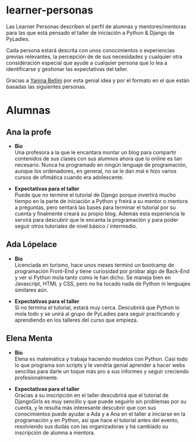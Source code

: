 # learner-personas
Las Learner Personas describen el perfil de alumnas y mentores/mentoras para las que está pensado el taller de iniciación a Python & Django de PyLadies. 

Cada persona estará descrita con unos conocimientos o experiencias previas relevantes, la percepción de de sus necesidades y cualquier otra consideración especial que ayude a cualquier persona que lo lea a identificarse y gestionar las expectativas del taller.

Gracias a [Yanina Bellini](https://github.com/yabellini) por esta genial idea y por el formato en el que están basadas las siguientes personas.

# Alumnas

Ana la profe
------------
- **Bio**<br>
  Una profesora a la que le encantara montar un blog para compartir contenidos de sus clases con sus alumnos ahora que lo online es tan necesario. Nunca ha programado en ningún lenguaje de programación, aunque los ordenadores, en general, no se le dan mal e hizo varios cursos de ofimática cuando era adolescente. 

- **Expectativas para el taller**<br>
  Puede que no termine el tutorial de Django porque invertirá mucho tiempo en la parte de iniciación a Python y freirá a su mentor o mentora a preguntas, pero sentará las bases para terminar el tutorial por su cuenta y finalmente creará su propio blog. Además esta experiencia le servirá para descubrir que le encanta la programación y para poder seguir otros tutoriales de nivel básico / intermedio.
 
Ada Lópelace
------------
- **Bio**<br>
  Licenciada en turismo, hace unos meses terminó un bootcamp de programación Front-End y tiene curiosidad por probar algo de Back-End y ver si Python mola tanto como le han dicho. Se maneja bien en Javascript, HTML y CSS, pero no ha tocado nada de Python ni lenguajes similares aún.	

- **Expectativas para el taller**<br>
  Si no termina el tutorial, estará muy cerca. Descubrirá que Python lo mola todo y se unirá al grupo de PyLadies para seguir practicando y aprendiendo en los talleres del curso que empieza.
  
Elena Menta
-----------
- **Bio**<br>
  Elena es matemática y trabaja haciendo modelos con Python. Casi todo lo que programa son scripts y le vendría genial aprender a hacer webs sencillas para darle un toque más pro a sus informes y seguir creciendo profesionalmente. 
  
- **Expectativas para el taller**<br>
  Gracias a su inscripción en el taller descubrirá que el tutorial de DjangoGirls es muy sencillo y que puede seguirlo sin problemas por su cuenta, y le resulta más interesante descubrir que con sus conocimientos puede ayudar a Ada y a Ana en el taller a iniciarse en la programación y en Python, así que hace el tutorial antes del evento, resolviendo sus dudas con las organizadoras y ha cambiado su inscripción de alumna a mentora.
